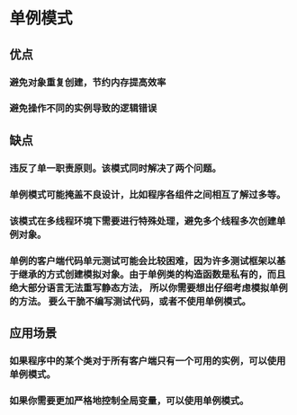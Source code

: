 # 单例模式
## 优点
### 避免对象重复创建，节约内存提高效率
### 避免操作不同的实例导致的逻辑错误
## 缺点
### 违反了单一职责原则。该模式同时解决了两个问题。
### 单例模式可能掩盖不良设计，比如程序各组件之间相互了解过多等。
### 该模式在多线程环境下需要进行特殊处理，避免多个线程多次创建单例对象。
### 单例的客户端代码单元测试可能会比较困难，因为许多测试框架以基于继承的方式创建模拟对象。由于单例类的构造函数是私有的，而且绝大部分语言无法重写静态方法， 所以你需要想出仔细考虑模拟单例的方法。 要么干脆不编写测试代码，或者不使用单例模式。
## 应用场景
### 如果程序中的某个类对于所有客户端只有一个可用的实例，可以使用单例模式。
### 如果你需要更加严格地控制全局变量，可以使用单例模式。